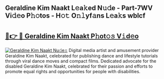 ## Geraldine Kim Naakt L𝚎a𝚔ed N𝚞𝚍e - Part-7WV Vi𝚍𝚎o P𝚑𝚘tos - H𝚘𝚝 O𝚗𝚕yf𝚊ns L𝚎a𝚔s wblcf

# <h2><a href="http://kfdq27.oniu.top/?m=Geraldine+Kim+Naakt">🔗👉 🔴 Geraldine Kim Naakt P𝚑ot𝚘𝚜 V𝚒d𝚎o</a></h2>

[![Geraldine Kim Naakt Nu𝚍e𝚜](https://i.imgur.com/0qMVB7G.gif)](http://kfdq27.oniu.top/?m=Geraldine+Kim+Naakt)
Digital media artist and amusement provider Geraldine Kim Naakt, celebrated for publishing dance and lifestyle tutorials through viral dance moves and compact films. Dedicated advocate for the disabled Geraldine Kim Naakt, celebrated for their passion and efforts to promote equal rights and opportunities for people with disabilities.  
